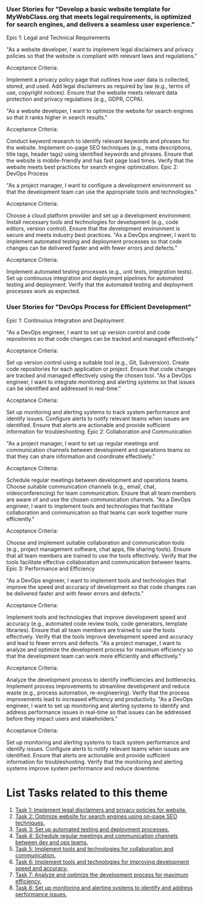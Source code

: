 ### User Stories for "Develop a basic website template for MyWebClass.org that meets legal requirements, is optimized for search engines, and delivers a seamless user experience."

Epic 1: Legal and Technical Requirements

"As a website developer, I want to implement legal disclaimers and privacy policies so that the website is compliant with relevant laws and regulations."

Acceptance Criteria:

Implement a privacy policy page that outlines how user data is collected, stored, and used.
Add legal disclaimers as required by law (e.g., terms of use, copyright notices).
Ensure that the website meets relevant data protection and privacy regulations (e.g., GDPR, CCPA).

"As a website developer, I want to optimize the website for search engines so that it ranks higher in search results."

Acceptance Criteria:

Conduct keyword research to identify relevant keywords and phrases for the website.
Implement on-page SEO techniques (e.g., meta descriptions, title tags, header tags) using identified keywords and phrases.
Ensure that the website is mobile-friendly and has fast page load times.
Verify that the website meets best practices for search engine optimization.
Epic 2: DevOps Process

"As a project manager, I want to configure a development environment so that the development team can use the appropriate tools and technologies."

Acceptance Criteria:

Choose a cloud platform provider and set up a development environment.
Install necessary tools and technologies for development (e.g., code editors, version control).
Ensure that the development environment is secure and meets industry best practices.
"As a DevOps engineer, I want to implement automated testing and deployment processes so that code changes can be delivered faster and with fewer errors and defects."

Acceptance Criteria:

Implement automated testing processes (e.g., unit tests, integration tests).
Set up continuous integration and deployment pipelines for automated testing and deployment.
Verify that the automated testing and deployment processes work as expected.

### User Stories for "DevOps Process for Efficient Development"

Epic 1: Continuous Integration and Deployment

"As a DevOps engineer, I want to set up version control and code repositories so that code changes can be tracked and managed effectively."

Acceptance Criteria:

Set up version control using a suitable tool (e.g., Git, Subversion).
Create code repositories for each application or project.
Ensure that code changes are tracked and managed effectively using the chosen tool.
"As a DevOps engineer, I want to integrate monitoring and alerting systems so that issues can be identified and addressed in real-time."

Acceptance Criteria:

Set up monitoring and alerting systems to track system performance and identify issues.
Configure alerts to notify relevant teams when issues are identified.
Ensure that alerts are actionable and provide sufficient information for troubleshooting.
Epic 2: Collaboration and Communication

"As a project manager, I want to set up regular meetings and communication channels between development and operations teams so that they can share information and coordinate effectively."

Acceptance Criteria:

Schedule regular meetings between development and operations teams.
Choose suitable communication channels (e.g., email, chat, videoconferencing) for team communication.
Ensure that all team members are aware of and use the chosen communication channels.
"As a DevOps engineer, I want to implement tools and technologies that facilitate collaboration and communication so that teams can work together more efficiently."

Acceptance Criteria:

Choose and implement suitable collaboration and communication tools (e.g., project management software, chat apps, file sharing tools).
Ensure that all team members are trained to use the tools effectively.
Verify that the tools facilitate effective collaboration and communication between teams.
Epic 3: Performance and Efficiency

"As a DevOps engineer, I want to implement tools and technologies that improve the speed and accuracy of development so that code changes can be delivered faster and with fewer errors and defects."

Acceptance Criteria:

Implement tools and technologies that improve development speed and accuracy (e.g., automated code review tools, code generators, template libraries).
Ensure that all team members are trained to use the tools effectively.
Verify that the tools improve development speed and accuracy and lead to fewer errors and defects.
"As a project manager, I want to analyze and optimize the development process for maximum efficiency so that the development team can work more efficiently and effectively."

Acceptance Criteria:

Analyze the development process to identify inefficiencies and bottlenecks.
Implement process improvements to streamline development and reduce waste (e.g., process automation, re-engineering).
Verify that the process improvements lead to increased efficiency and productivity.
"As a DevOps engineer, I want to set up monitoring and alerting systems to identify and address performance issues in real-time so that issues can be addressed before they impact users and stakeholders."

Acceptance Criteria:

Set up monitoring and alerting systems to track system performance and identify issues.
Configure alerts to notify relevant teams when issues are identified.
Ensure that alerts are actionable and provide sufficient information for troubleshooting.
Verify that the monitoring and alerting systems improve system performance and reduce downtime.


# List Tasks related to this theme
1. [Task 1: Implement legal disclaimers and privacy policies for website.](/documentation/templates/theme/initiatives/epics/stories/tasks/task_template.md)
2. [Task 2: Optimize website for search engines using on-page SEO techniques.](/documentation/templates/theme/initiatives/epics/stories/tasks/task_template.md)
3. [Task 3: Set up automated testing and deployment processes.](/documentation/templates/theme/initiatives/epics/stories/tasks/task_template.md)
4. [Task 4: Schedule regular meetings and communication channels between dev and ops teams.](/documentation/templates/theme/initiatives/epics/stories/tasks/task_template.md)
5. [Task 5: Implement tools and technologies for collaboration and communication.](/documentation/templates/theme/initiatives/epics/stories/tasks/task_template.md)
6. [Task 6: Implement tools and technologies for improving development speed and accuracy.](/documentation/templates/theme/initiatives/epics/stories/tasks/task_template.md)
7. [Task 7: Analyze and optimize the development process for maximum efficiency.](/documentation/templates/theme/initiatives/epics/stories/tasks/task_template.md)
8. [Task 8: Set up monitoring and alerting systems to identify and address performance issues.](/documentation/templates/theme/initiatives/epics/stories/tasks/task_template.md)





